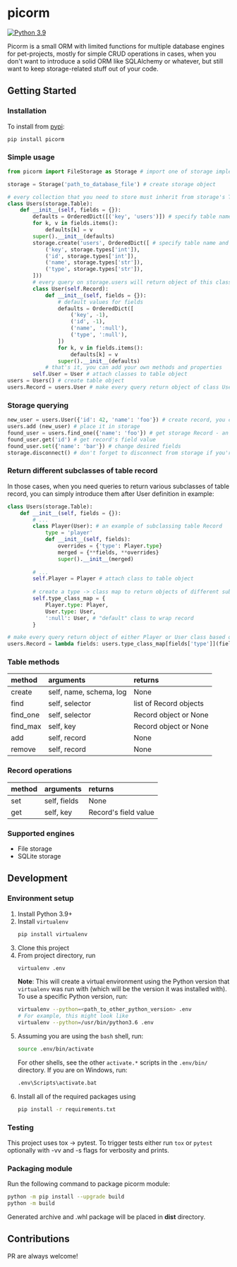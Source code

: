# picorm
[![Python 3.9](https://img.shields.io/badge/python-3.9-blue.svg)](https://www.python.org/downloads/release/python-390/) 

Picorm is a small ORM with limited functions for multiple database engines for pet-projects, mostly for simple CRUD operations in cases, when you don't want to introduce a solid ORM like SQLAlchemy or whatever, but still want to keep storage-related stuff out of your code.

## Getting Started
### Installation
To install from [pypi](https://pypi.org/project/picorm/):
```
pip install picorm
```

### Simple usage
```python
from picorm import FileStorage as Storage # import one of storage implementations

storage = Storage('path_to_database_file') # create storage object

# every collection that you need to store must inherit from storage's Table class
class Users(storage.Table): 
    def __init__(self, fields = {}):
        defaults = OrderedDict([('key', 'users')]) # specify table name
        for k, v in fields.items():
            defaults[k] = v
        super().__init__(defaults)
        storage.create('users', OrderedDict([ # specify table name and desired fields to be stored
            ('key', storage.types['int']), 
            ('id', storage.types['int']),
            ('name', storage.types['str']),
            ('type', storage.types['str']),
        ]))
        # every query on storage.users will return object of this class if not specified otherwise
        class User(self.Record): 
            def __init__(self, fields = {}):
                # default values for fields
                defaults = OrderedDict([
                    ('key', -1), 
                    ('id', -1),
                    ('name', ':null'),
                    ('type', ':null'),
                ])
                for k, v in fields.items():
                    defaults[k] = v
                super().__init__(defaults)
            # that's it, you can add your own methods and properties
        self.User = User # attach classes to table object
users = Users() # create table object
users.Record = users.User # make every query return object of class User
```
### Storage querying
```python
new_user = users.User({'id': 42, 'name': 'foo'}) # create record, you can do it this way or through storage.users.User
users.add (new_user) # place it in storage
found_user = users.find_one({'name': 'foo'}) # get storage Record - an object of class User
found_user.get('id') # get record's field value
found_user.set({'name': 'bar'}) # change desired fields
storage.disconnect() # don't forget to disconnect from storage if you're planning to switch engines
```

### Return different subclasses of table record
In those cases, when you need queries to return various subclasses of table record, you can simply introduce them after User definition in example:
```python
class Users(storage.Table): 
    def __init__(self, fields = {}):
        # ...
        class Player(User): # an example of subclassing table Record
            type = 'player'
            def __init__(self, fields):
                overrides = {'type': Player.type}
                merged = {**fields, **overrides}
                super().__init__(merged)
        
        # ...
        self.Player = Player # attach class to table object
        
        # create a type -> class map to return objects of different subclasses of table record
        self.type_class_map = { 
            Player.type: Player,
            User.type: User,
            ':null': User, # "default" class to wrap record
        }

# make every query return object of either Player or User class based on "type" field value
users.Record = lambda fields: users.type_class_map[fields['type']](fields)
```

### Table methods 
| method   | arguments               | returns              |
| :------  | :---------------------- | :------------------- |
| create   |self, name, schema, log  |None                  |
| find     |self, selector           |list of Record objects|
| find_one |self, selector           |Record object or None |
| find_max |self, key                |Record object or None |
| add      |self, record             |None                  |
| remove   |self, record             |None                  |

### Record operations
| method  | arguments    | returns             |
| :------ | :----------- | :------------------ |
| set     |self, fields  |None                 |
| get     |self, key     |Record's field value |

### Supported engines
- File storage
- SQLite storage

## Development
### Environment setup
1.  Install Python 3.9+
2.  Install `virtualenv`
    ```sh
    pip install virtualenv
    ```
3.  Clone this project
4.  From project directory, run
    ```sh
    virtualenv .env
    ```
    **Note**: This will create a virtual environment using the Python version
    that `virtualenv` was run with (which will be the version it was installed
    with). To use a specific Python version, run:
    ```sh
    virtualenv --python=<path_to_other_python_version> .env
    # For example, this might look like
    virtualenv --python=/usr/bin/python3.6 .env
    ```
5.  Assuming you are using the `bash` shell, run:
    ```sh
    source .env/bin/activate
    ```
    For other shells, see the other `activate.*` scripts in the `.env/bin/`
    directory. If you are on Windows, run:
    ```sh
    .env\Scripts\activate.bat
    ```
6.  Install all of the required packages using
    ```sh
    pip install -r requirements.txt
    ```

### Testing
This project uses tox -> pytest. To trigger tests either run ```tox``` or ```pytest``` optionally with -vv and -s flags for verbosity and prints.

### Packaging module
Run the following command to package picorm module:
```sh
python -m pip install --upgrade build
python -m build
```
Generated archive and .whl package will be placed in **dist** directory.

## Contributions
PR are always welcome!
